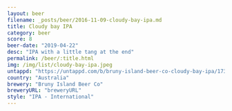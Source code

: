 ```yaml
---
layout: beer
filename: _posts/beer/2016-11-09-cloudy-bay-ipa.md
title: Cloudy bay IPA
category: beer
score: 8
beer-date: "2019-04-22"
desc: "IPA with a little tang at the end"
permalink: /beer/:title.html
img: /img/list/cloudy-bay-ipa.jpeg
untappd: "https://untappd.com/b/bruny-island-beer-co-cloudy-bay-ipa/1736442"
country: "Australia"
brewery: "Bruny Island Beer Co"
breweryURL: "breweryURL"
style: "IPA - International"
---
```

